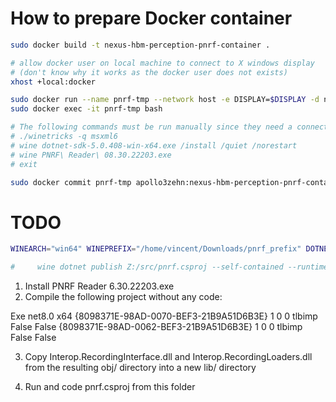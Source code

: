 # How to prepare Docker container

```bash
sudo docker build -t nexus-hbm-perception-pnrf-container .

# allow docker user on local machine to connect to X windows display 
# (don't know why it works as the docker user does not exists)
xhost +local:docker

sudo docker run --name pnrf-tmp --network host -e DISPLAY=$DISPLAY -d nexus-hbm-perception-pnrf-container
sudo docker exec -it pnrf-tmp bash

# The following commands must be run manually since they need a connected display:
# ./winetricks -q msxml6
# wine dotnet-sdk-5.0.408-win-x64.exe /install /quiet /norestart
# wine PNRF\ Reader\ 08.30.22203.exe
# exit

sudo docker commit pnrf-tmp apollo3zehn:nexus-hbm-perception-pnrf-container
```

# TODO

```bash
WINEARCH="win64" WINEPREFIX="/home/vincent/Downloads/pnrf_prefix" DOTNET_ROOT="C:/Program Files/dotnet/" wine dotnet run --project "Z:/home/vincent/Downloads/PNRF Reader/pnrf.csproj"

#     wine dotnet publish Z:/src/pnrf.csproj --self-contained --runtime win-x64 --output .
```

1. Install PNRF Reader 6.30.22203.exe
2. Compile the following project without any code:

<Project Sdk="Microsoft.NET.Sdk">
  <PropertyGroup>
    <OutputType>Exe</OutputType>
    <TargetFramework>net8.0</TargetFramework>
    <PlatformTarget>x64</PlatformTarget>
  </PropertyGroup>
  <ItemGroup>
    <COMReference Include="RecordingInterface">
      <Guid>{8098371E-98AD-0070-BEF3-21B9A51D6B3E}</Guid>
      <VersionMajor>1</VersionMajor>
      <VersionMinor>0</VersionMinor>
      <Lcid>0</Lcid>
      <WrapperTool>tlbimp</WrapperTool>
      <Isolated>False</Isolated>
      <Private>False</Private>
    </COMReference>
    <COMReference Include="RecordingLoaders">
      <Guid>{8098371E-98AD-0062-BEF3-21B9A51D6B3E}</Guid>
      <VersionMajor>1</VersionMajor>
      <VersionMinor>0</VersionMinor>
      <Lcid>0</Lcid>
      <WrapperTool>tlbimp</WrapperTool>
      <Isolated>False</Isolated>
      <Private>False</Private>
    </COMReference>
  </ItemGroup>
</Project>

3. Copy Interop.RecordingInterface.dll and Interop.RecordingLoaders.dll from the resulting obj/ directory into a new lib/ directory

4. Run and code pnrf.csproj from this folder